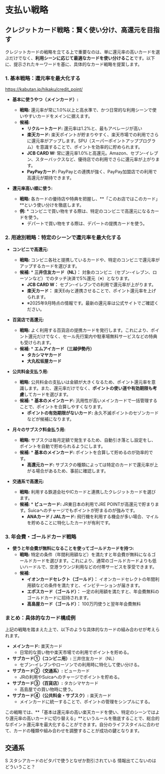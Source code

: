 # 支払い戦略

## クレジットカード戦略：賢く使い分け、高還元を目指す

クレジットカードの戦略を立てる上で重要なのは、単に還元率の高いカードを選ぶだけでなく、**利用シーンに応じて最適なカードを使い分けること**です。以下に、提示されたキーワードを基に、具体的なカード戦略を提案します。

### 1. 基本戦略：還元率を最大化する

https://kabutan.jp/hikaku/credit_point/

* **基本に使うやつ（メインカード）:**
    * **戦略:** 還元率が常に1.0%以上と高水準で、かつ日常的な利用シーンで使いやすいカードをメインに据えます。
    * **候補:**
        * **リクルートカード:** 還元率は1.2%と、最もアベレージが高い
        * **楽天カード:** 楽天ポイントが貯まりやすく、楽天市場での利用でさらに還元率がアップします。SPU（スーパーポイントアッププログラム）を意識することで、ポイントを効率的に貯められます。
        * **JCB CARD W:** 常に還元率1.0%と高還元。Amazon、セブン-イレブン、スターバックスなど、優待店での利用でさらに還元率が上がります。
        * **PayPayカード:** PayPayとの連携が強く、PayPay加盟店での利用で高還元が期待できます。

* **還元率高い順に使う:**
    * **戦略:** 各カードの優待店や特典を把握し、**「このお店ではこのカード」**という使い分けを徹底します。
    * **例:** * コンビニで買い物をする際は、特定のコンビニで高還元になるカードを使う。
        * デパートで買い物をする際は、デパートの提携カードを使う。

### 2. 用途別戦略：特定のシーンで還元率を最大化する

* **コンビニで高還元:**
    * **戦略:** コンビニ各社と提携しているカードや、特定のコンビニで還元率がアップするカードを選びます。
    * **候補:** * **三井住友カード（NL）：** 対象のコンビニ（セブン-イレブン、ローソンなど）でのタッチ決済で5%還元（※）となります。
        * **JCB CARD W：** セブン-イレブンでの利用で還元率が上がります。
        * **楽天カード：** 楽天Edyと連携させることで、ポイント還元率を上げられます。
        * ※2025年9月時点の情報です。最新の還元率は公式サイトでご確認ください。

* **百貨店で高還元:**
    * **戦略:** よく利用する百貨店の提携カードを発行します。これにより、ポイント還元だけでなく、セール先行案内や駐車場無料サービスなどの特典も受けられます。
    * **候補:** * **エムアイカード（三越伊勢丹）**
        * **タカシマヤカード**
        * **大丸松坂屋カード**

* **公共料金支払う用:**
    * **戦略:** 公共料金の支払いは金額が大きくなるため、ポイント還元率を意識します。また、還元率だけでなく、**ポイントの使い道や有効期限も考慮**してカードを選びます。
    * **候補:** * **基本のメインカード:** 汎用性が高いメインカードで一括管理することで、ポイントを合算しやすくなります。
        * **ポイントの有効期限がないカード:** 永久不滅ポイントのセゾンカードなどが候補になります。

* **月々のサブスク料金払う用:**
    * **戦略:** サブスクは毎月定額で発生するため、自動引き落とし設定をし、ポイントを自動で貯められるようにします。
    * **候補:** * **基本のメインカード:** ポイントを合算して貯めるのが効率的です。
        * **高還元カード:** サブスクの種類によっては特定のカードで還元率が上がる場合があるため、事前に確認します。

* **交通系で高還元:**
    * **戦略:** 利用する鉄道会社やICカードと連携したクレジットカードを選びます。
    * **候補:** * **ビューカード:** JR東日本の利用でJRE POINTが高還元で貯まります。Suicaへのチャージでもポイントが貯まるのが強みです。
        * **ANAカード / JALカード:** 飛行機を利用する機会が多い場合、マイルを貯めることに特化したカードが有利です。

### 3. 年会費・ゴールドカード戦略

* **使うと年会費が無料になることを使ってゴールドカードを持つ:**
    * **戦略:** 特定の条件（年間利用額など）を満たすと年会費が無料になるゴールドカードを選びます。これにより、通常のゴールドカードよりも低いハードルで、空港ラウンジ利用などの付帯サービスを享受できます。
    * **候補:**
        * **イオンカードセレクト（ゴールド）：** イオンカードセレクトの年間利用額などの条件を満たすと、インビテーションが届きます。
        * **エポスカード（ゴールド）：** 一定の利用額を満たすと、年会費無料のゴールドカードに招待されます。
        * **高島屋カード（ゴールド）：** 100万円使うと翌年年会費無料

### まとめ：具体的なカード構成例

上記の戦略を踏まえた上で、以下のような具体的なカードの組み合わせが考えられます。

* **メインカード:** 楽天カード
    * 日常的な買い物や楽天市場での利用でポイントを貯める。
* **サブカード①（コンビニ用）:** 三井住友カード（NL）
    * セブン-イレブンやローソンでの利用時に特化して使い分ける。
* **サブカード②（交通系）:** ビューカード
    * JRの利用やSuicaへのチャージでポイントを貯める。
* **サブカード③（百貨店）:** タカシマヤカード
    * 高島屋での買い物時に使う。
* **サブカード④（公共料金・サブスク）:** 楽天カード
    * メインカードに統一することで、ポイントの管理をシンプルにする。

この戦略では、**「基本は還元率の高い楽天カードを使い、特定のシーンではより還元率の高いカードに切り替える」**というルールを徹底することで、総合的なポイント還元率を最大化することができます。自分のライフスタイルに合わせて、カードの種類や組み合わせを調整することが成功の鍵となります。

## 交通系

S スタシアカードのピタパで使うとなぜか割引されている
情報出てこないのはどういうこと？
